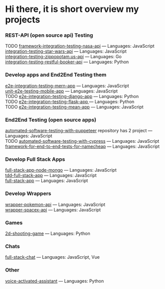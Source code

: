 # Hi there, it is short overview my projects 

### REST-API (open source api) Testing
TODO [framework-integration-testing-nasa-api](https://github.com/SashaJson/integration-testing-nasa-api) — Languages: JavaScript \
[integration-testing-star-wars-api](https://github.com/SashaJson/integration-testing-star-wars-api) — Languages: JavaScript \
[integration-testing-zippopotam.us-api](https://github.com/SashaJson/integration-testing-zippopotam.us-api) — Languages: Go \
[integration-testing-restful-booker-api](https://github.com/SashaJson/integration-testing-restful-booker-api) — Languages: Python

### Develop apps and End2End Testing them
[e2e-integration-testing-mern-app](https://github.com/SashaJson/e2e-integration-testing-mern-app) — Languages: JavaScript \
[unit-e2e-testing-mobile-app](https://github.com/SashaJson/unit-e2e-testing-mobile-app) — Languages: JavaScript \
 TODO [e2e-integration-testing-django-app](https://github.com/SashaJson/e2e-integration-testing-django-app) — Languages: Python \
 TODO [e2e-integration-testing-flask-app ](https://github.com/SashaJson/e2e-integration-testing-flask-app) — Languages: Python \
 TODO [e2e-integration-testing-mean-app](https://github.com/SashaJson/e2e-integration-testing-mean-app) — Languages: JavaScript 

### End2End Testing (open source apps)
[automated-software-testing-with-puppeteer](https://github.com/SashaJson/automated-software-testing-with-puppeteer) repository has 2 project — Languages: JavaScript \
TODO [automated-software-testing-with-cypress](https://github.com/SashaJson/automated-software-testing-with-cypress) — Languages: JavaScript \
[framework-for-end-to-end-tests-for-namecheap](https://github.com/SashaJson/end-to-end-tests-for-namecheap) — Languages: JavaScript

### Develop Full Stack Apps
[full-stack-app-node-mongo](https://github.com/SashaJson/full-stack-app-node-mongo) — Languages: JavaScript \
[tdd-full-stack-app](https://github.com/SashaJson/tdd-full-stack-app) — Languages: JavaScript \
[full-stack-app](https://github.com/SashaJson/full-stack-app) — Languages: JavaScript 

### Develop Wrappers
[wrapper-pokemon-api](https://github.com/SashaJson/wrapper-pokemon-api) — Languages: JavaScript \
[wrapper-spacex-api](https://github.com/SashaJson/wrapper-spacex-api) — Languages: JavaScript 

### Games
[2d-shooting-game](https://github.com/SashaJson/2d-shooting-game) — Languages: Python 

### Chats
[full-stack-chat](https://github.com/SashaJson/full-stack-chat) — Languages: JavaScript, Vue 

### Other
[voice-activated-assistant](https://github.com/SashaJson/voice-activated-assistant) — Languages: Python 
